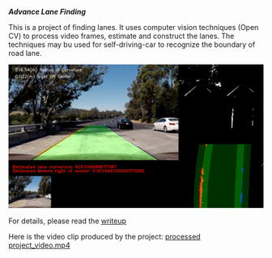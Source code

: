***Advance Lane Finding***

This is a project of finding lanes. It uses computer vision techniques (Open CV) 
to process video frames,
estimate and construct the lanes. The techniques may bu used for self-driving-car to recognize the 
boundary of road lane. 

![img](./output_images/lane_center_test5.jpg)

For details, please read the [writeup](./writeup.md)

Here is the video clip produced by the project: 
[processed project\_video.mp4](https://www.youtube.com/watch?v=YI1ntss2qcY)
